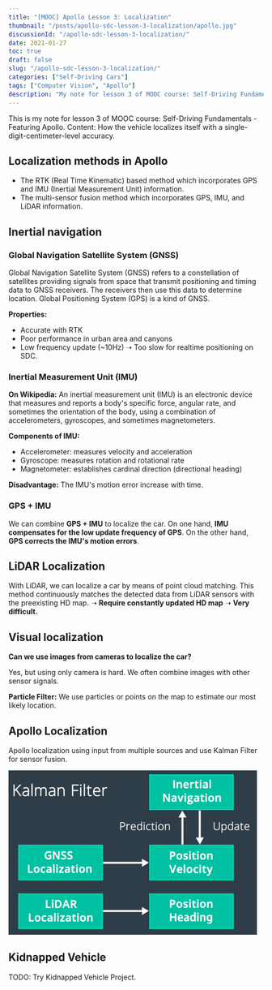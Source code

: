 ```yaml
---
title: "[MOOC] Apollo Lesson 3: Localization"
thumbnail: "/posts/apollo-sdc-lesson-3-localization/apollo.jpg"
discussionId: "/apollo-sdc-lesson-3-localization/"
date: 2021-01-27
toc: true
draft: false
slug: "/apollo-sdc-lesson-3-localization/"
categories: ["Self-Driving Cars"]
tags: ["Computer Vision", "Apollo"]
description: "My note for lesson 3 of MOOC course: Self-Driving Fundamentals - Featuring Apollo. Content: How the vehicle localizes itself with a single-digit-centimeter-level accuracy."
---
```


This is my note for lesson 3 of MOOC course: Self-Driving Fundamentals - Featuring Apollo. Content: How the vehicle localizes itself with a single-digit-centimeter-level accuracy.


## Localization methods in Apollo

- The RTK (Real Time Kinematic) based method which incorporates GPS and IMU (Inertial Measurement Unit) information.
- The multi-sensor fusion method which incorporates GPS, IMU, and LiDAR information.

## Inertial navigation

### Global Navigation Satellite System (GNSS)

Global Navigation Satellite System (GNSS) refers to a constellation of satellites providing signals from space that transmit positioning and timing data to GNSS receivers. The receivers then use this data to determine location. Global Positioning System (GPS) is a kind of GNSS.

**Properties:**
- Accurate with RTK
- Poor performance in urban area and canyons
- Low frequency update (~10Hz) ➝ Too slow for realtime positioning on SDC.


### Inertial Measurement Unit (IMU)

**On Wikipedia:**
An inertial measurement unit (IMU) is an electronic device that measures and reports a body's specific force, angular rate, and sometimes the orientation of the body, using a combination of accelerometers, gyroscopes, and sometimes magnetometers.

**Components of IMU:**
- Accelerometer: measures velocity and acceleration
- Gyroscope: measures rotation and rotational rate
- Magnetometer: establishes cardinal direction (directional heading)

**Disadvantage:** The IMU's motion error increase with time.

### GPS + IMU

We can combine **GPS + IMU** to localize the car. On one hand, **IMU compensates for the low update frequency of GPS**. On the other hand, **GPS corrects the IMU's motion errors**.

## LiDAR Localization

With LiDAR, we can localize a car by means of point cloud matching. This method continuously matches the detected data from LiDAR sensors with the preexisting HD map. ➝ **Require constantly updated HD map** ➝ **Very difficult.**

## Visual localization

**Can we use images from cameras to localize the car?**

Yes, but using only camera is hard. We often combine images with other sensor signals.

**Particle Filter:** We use particles or points on the map to estimate our most likely location.

## Apollo Localization

Apollo localization using input from multiple sources and use Kalman Filter for sensor fusion.

![Sensor fusion for localization](sensor-fusion-with-km.png)

## Kidnapped Vehicle

TODO: Try Kidnapped Vehicle Project.


